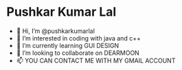 # Pushkar Kumar Lal
- 👋 Hi, I’m @pushkarkumarlal
- 👀 I’m interested in coding with java and c++
- 🌱 I’m currently learning GUI DESIGN
- 💞️ I’m looking to collaborate on DEARMOON
- 📫 YOU CAN CONTACT ME WITH MY GMAIL ACCOUNT 

<!---
pushkarkumarlal/pushkarkumarlal is a ✨ special ✨ repository because its `README.md` (this file) appears on your GitHub profile.
You can click the Preview link to take a look at your changes.
--->
